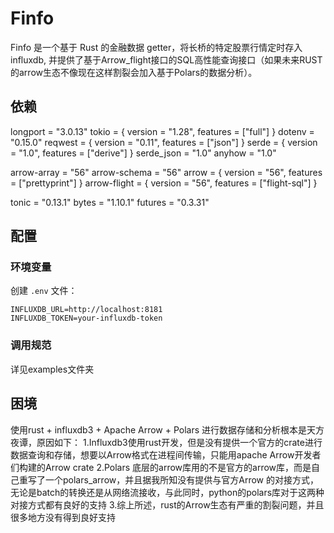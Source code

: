 # Finfo

Finfo 是一个基于 Rust 的金融数据 getter，将长桥的特定股票行情定时存入influxdb, 并提供了基于Arrow_flight接口的SQL高性能查询接口（如果未来RUST的arrow生态不像现在这样割裂会加入基于Polars的数据分析）。

## 依赖
longport = "3.0.13"
tokio = { version = "1.28", features = ["full"] }
dotenv = "0.15.0"
reqwest = { version = "0.11", features = ["json"] }
serde = { version = "1.0", features = ["derive"] }
serde_json = "1.0"
anyhow = "1.0"

arrow-array = "56" 
arrow-schema = "56"
arrow = { version = "56", features = ["prettyprint"] }
arrow-flight = { version = "56", features = ["flight-sql"] }

tonic = "0.13.1"
bytes = "1.10.1"
futures = "0.3.31"

## 配置

### 环境变量

创建 `.env` 文件：

```env
INFLUXDB_URL=http://localhost:8181
INFLUXDB_TOKEN=your-influxdb-token
```

### 调用规范
详见examples文件夹

## 困境
使用rust + influxdb3 + Apache Arrow + Polars 进行数据存储和分析根本是天方夜谭，原因如下：
1.Influxdb3使用rust开发，但是没有提供一个官方的crate进行数据查询和存储，想要以Arrow格式在进程间传输，只能用apache Arrow开发者们构建的Arrow crate
2.Polars 底层的arrow库用的不是官方的arrow库，而是自己重写了一个polars_arrow，并且据我所知没有提供与官方Arrow 的对接方式，无论是batch的转换还是从网络流接收，与此同时，python的polars库对于这两种对接方式都有良好的支持
3.综上所述，rust的Arrow生态有严重的割裂问题，并且很多地方没有得到良好支持